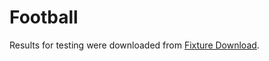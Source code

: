 # Football

Results for testing were downloaded from [Fixture Download](https://fixturedownload.com/results/epl-2018).

